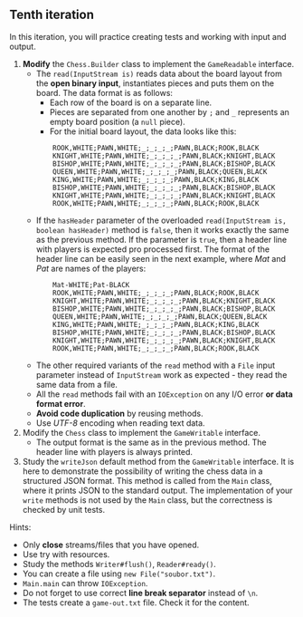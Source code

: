 ## Tenth iteration
In this iteration, you will practice creating tests and working with input and output.

1. **Modify** the `Chess.Builder` class to implement the `GameReadable` interface.
    - The `read(InputStream is)` reads data about the board layout from the **open binary input**,
	  instantiates pieces and puts them on the board. The data format is as follows:
	  - Each row of the board is on a separate line.
	  - Pieces are separated from one another by `;` and `_` represents an empty board position (a `null` piece).
	  - For the initial board layout, the data looks like this:
       ```
           ROOK,WHITE;PAWN,WHITE;_;_;_;_;PAWN,BLACK;ROOK,BLACK
           KNIGHT,WHITE;PAWN,WHITE;_;_;_;_;PAWN,BLACK;KNIGHT,BLACK
           BISHOP,WHITE;PAWN,WHITE;_;_;_;_;PAWN,BLACK;BISHOP,BLACK
           QUEEN,WHITE;PAWN,WHITE;_;_;_;_;PAWN,BLACK;QUEEN,BLACK
           KING,WHITE;PAWN,WHITE;_;_;_;_;PAWN,BLACK;KING,BLACK
           BISHOP,WHITE;PAWN,WHITE;_;_;_;_;PAWN,BLACK;BISHOP,BLACK
           KNIGHT,WHITE;PAWN,WHITE;_;_;_;_;PAWN,BLACK;KNIGHT,BLACK
           ROOK,WHITE;PAWN,WHITE;_;_;_;_;PAWN,BLACK;ROOK,BLACK
       ```
	- If the `hasHeader` parameter of the overloaded `read(InputStream is, boolean hasHeader)` method is `false`,
	  then it works exactly the same as the previous method. If the parameter is `true`, then a header line with players is 
	  expected pro processed first. The format of the header line can be easily seen in the next example, where _Mat_ and _Pat_ 
	  are names of the players:
       ```
		   Mat-WHITE;Pat-BLACK
           ROOK,WHITE;PAWN,WHITE;_;_;_;_;PAWN,BLACK;ROOK,BLACK
           KNIGHT,WHITE;PAWN,WHITE;_;_;_;_;PAWN,BLACK;KNIGHT,BLACK
           BISHOP,WHITE;PAWN,WHITE;_;_;_;_;PAWN,BLACK;BISHOP,BLACK
           QUEEN,WHITE;PAWN,WHITE;_;_;_;_;PAWN,BLACK;QUEEN,BLACK
           KING,WHITE;PAWN,WHITE;_;_;_;_;PAWN,BLACK;KING,BLACK
           BISHOP,WHITE;PAWN,WHITE;_;_;_;_;PAWN,BLACK;BISHOP,BLACK
           KNIGHT,WHITE;PAWN,WHITE;_;_;_;_;PAWN,BLACK;KNIGHT,BLACK
           ROOK,WHITE;PAWN,WHITE;_;_;_;_;PAWN,BLACK;ROOK,BLACK
       ```
    - The other required variants of the `read` method with a `File` input parameter instead of `InputStream` work as expected - they read the same data from a file.
	- All the `read` methods fail with an `IOException` on any I/O error **or data format error**.
	- **Avoid code duplication** by reusing methods.
	- Use _UTF-8_ encoding when reading text data.
2. Modify the `Chess` class to implement the `GameWritable` interface.
    - The output format is the same as in the previous method. The header line with players is always printed.
3. Study the `writeJson` default method from the `GameWritable` interface. It is here to demonstrate the possibility of
   writing the chess data in a structured JSON format. This method is called from the `Main` class, where it prints JSON to the standard output.
   The implementation of your `write` methods is not used by the `Main` class, but the correctness is checked by unit tests.

Hints:
- Only **close** streams/files that you have opened.
- Use try with resources.
- Study the methods `Writer#flush()`, `Reader#ready()`.
- You can create a file using `new File("soubor.txt")`.
- `Main.main` can throw `IOException`.
- Do not forget to use correct **line break separator** instead of `\n`.
- The tests create a `game-out.txt` file. Check it for the content.

